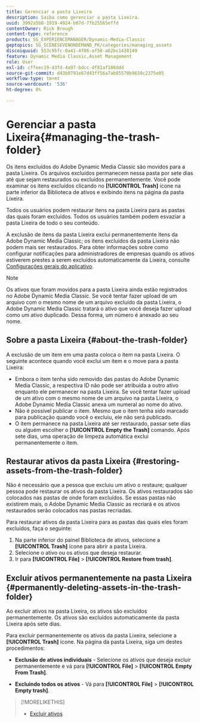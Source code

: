 ```yaml
---
title: Gerenciar a pasta Lixeira
description: Saiba como gerenciar a pasta Lixeira.
uuid: 3992a5b8-1919-4924-b07d-7fb25565effd
contentOwner: Rick Brough
content-type: reference
products: SG_EXPERIENCEMANAGER/Dynamic-Media-Classic
geptopics: SG_SCENESEVENONDEMAND_PK/categories/managing_assets
discoiquuid: 553c95fc-0a41-4f06-af50-a62bc1438149
feature: Dynamic Media Classic,Asset Management
role: User
exl-id: cffeec19-43fd-4a97-bdcc-df81af108ddd
source-git-commit: d43b0791e67d43ff56a7ab85570b9639c2375e05
workflow-type: tm+mt
source-wordcount: '536'
ht-degree: 0%

---
```


# Gerenciar a pasta Lixeira{#managing-the-trash-folder}

Os itens excluídos do Adobe Dynamic Media Classic são movidos para a pasta Lixeira. Os arquivos excluídos permanecem nessa pasta por sete dias até que sejam restaurados ou excluídos permanentemente. Você pode examinar os itens excluídos clicando no **[!UICONTROL Trash]** ícone na parte inferior da Biblioteca de ativos e exibindo itens na página da pasta Lixeira.

Todos os usuários podem restaurar itens na pasta Lixeira para as pastas das quais foram excluídos. Todos os usuários também podem esvaziar a pasta Lixeira de todo o seu conteúdo.

A exclusão de itens da pasta Lixeira exclui permanentemente itens da Adobe Dynamic Media Classic; os itens excluídos da pasta Lixeira não podem mais ser restaurados. Para obter informações sobre como configurar notificações para administradores de empresas quando os ativos estiverem prestes a serem excluídos automaticamente da Lixeira, consulte [Configurações gerais do aplicativo](application-setup.md#general_settings).

>[!NOTE]
>
>Os ativos que foram movidos para a pasta Lixeira ainda estão registrados no Adobe Dynamic Media Classic. Se você tentar fazer upload de um arquivo com o mesmo nome de um arquivo excluído da pasta Lixeira, o Adobe Dynamic Media Classic tratará o ativo que você deseja fazer upload como um ativo duplicado. Dessa forma, um número é anexado ao seu nome.

## Sobre a pasta Lixeira {#about-the-trash-folder}

A exclusão de um item em uma pasta coloca o item na pasta Lixeira. O seguinte acontece quando você exclui um item e o move para a pasta Lixeira:

* Embora o item tenha sido removido das pastas do Adobe Dynamic Media Classic, a respectiva ID não pode ser atribuída a outro ativo enquanto ele permanecer na pasta Lixeira. Se você tentar fazer upload de um ativo com o mesmo nome de um arquivo na pasta Lixeira, o Adobe Dynamic Media Classic anexa um numeral ao nome do ativo.
* Não é possível publicar o item. Mesmo que o item tenha sido marcado para publicação quando você o excluiu, ele não será publicado.
* O item permanece na pasta Lixeira até ser restaurado, passar sete dias ou alguém escolher o **[!UICONTROL Empty the Trash]** comando. Após sete dias, uma operação de limpeza automática exclui permanentemente o item.

## Restaurar ativos da pasta Lixeira {#restoring-assets-from-the-trash-folder}

Não é necessário que a pessoa que excluiu um ativo o restaure; qualquer pessoa pode restaurar os ativos da pasta Lixeira. Os ativos restaurados são colocados nas pastas de onde foram excluídos. Se essas pastas não existirem mais, o Adobe Dynamic Media Classic as recriará e os ativos restaurados serão colocados nas pastas recriadas.

Para restaurar ativos da pasta Lixeira para as pastas das quais eles foram excluídos, faça o seguinte:

1. Na parte inferior do painel Biblioteca de ativos, selecione a **[!UICONTROL Trash]** ícone para abrir a pasta Lixeira.
1. Selecione o ativo ou os ativos que deseja restaurar.
1. Ir para **[!UICONTROL File]** > **[!UICONTROL Restore from trash]**.

## Excluir ativos permanentemente na pasta Lixeira {#permanently-deleting-assets-in-the-trash-folder}

Ao excluir ativos na pasta Lixeira, os ativos são excluídos permanentemente. Os ativos são excluídos automaticamente da pasta Lixeira após sete dias.

Para excluir permanentemente os ativos da pasta Lixeira, selecione a **[!UICONTROL Trash]** ícone. Na página da pasta Lixeira, siga um destes procedimentos:

* **Exclusão de ativos individuais** - Selecione os ativos que deseja excluir permanentemente e vá para **[!UICONTROL File]** > **[!UICONTROL Empty From Trash]**.

* **Excluindo todos os ativos** - Vá para **[!UICONTROL File]** > **[!UICONTROL Empty trash]**.

>[!MORELIKETHIS]
>
>* [Excluir ativos](moving-renaming-deleting-assets.md#delete_assets)

